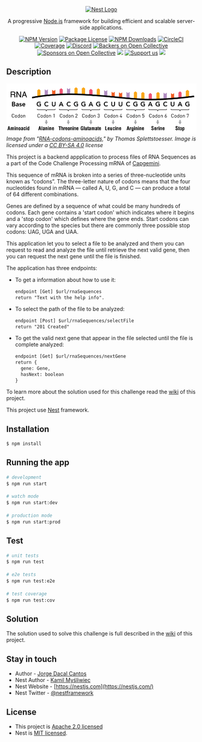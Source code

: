 <p align="center">
  <a href="http://nestjs.com/" target="blank"><img src="https://nestjs.com/img/logo_text.svg" width="320" alt="Nest Logo" /></a>
</p>

[circleci-image]: https://img.shields.io/circleci/build/github/nestjs/nest/master?token=abc123def456
[circleci-url]: https://circleci.com/gh/nestjs/nest

  <p align="center">A progressive <a href="http://nodejs.org" target="_blank">Node.js</a> framework for building efficient and scalable server-side applications.</p>
    <p align="center">
<a href="https://www.npmjs.com/~nestjscore" target="_blank"><img src="https://img.shields.io/npm/v/@nestjs/core.svg" alt="NPM Version" /></a>
<a href="https://www.npmjs.com/~nestjscore" target="_blank"><img src="https://img.shields.io/npm/l/@nestjs/core.svg" alt="Package License" /></a>
<a href="https://www.npmjs.com/~nestjscore" target="_blank"><img src="https://img.shields.io/npm/dm/@nestjs/common.svg" alt="NPM Downloads" /></a>
<a href="https://circleci.com/gh/nestjs/nest" target="_blank"><img src="https://img.shields.io/circleci/build/github/nestjs/nest/master" alt="CircleCI" /></a>
<a href="https://coveralls.io/github/nestjs/nest?branch=master" target="_blank"><img src="https://coveralls.io/repos/github/nestjs/nest/badge.svg?branch=master#9" alt="Coverage" /></a>
<a href="https://discord.gg/G7Qnnhy" target="_blank"><img src="https://img.shields.io/badge/discord-online-brightgreen.svg" alt="Discord"/></a>
<a href="https://opencollective.com/nest#backer" target="_blank"><img src="https://opencollective.com/nest/backers/badge.svg" alt="Backers on Open Collective" /></a>
<a href="https://opencollective.com/nest#sponsor" target="_blank"><img src="https://opencollective.com/nest/sponsors/badge.svg" alt="Sponsors on Open Collective" /></a>
  <a href="https://paypal.me/kamilmysliwiec" target="_blank"><img src="https://img.shields.io/badge/Donate-PayPal-ff3f59.svg"/></a>
    <a href="https://opencollective.com/nest#sponsor"  target="_blank"><img src="https://img.shields.io/badge/Support%20us-Open%20Collective-41B883.svg" alt="Support us"></a>
  <a href="https://twitter.com/nestframework" target="_blank"><img src="https://img.shields.io/twitter/follow/nestframework.svg?style=social&label=Follow"></a>
</p>
  <!--[![Backers on Open Collective](https://opencollective.com/nest/backers/badge.svg)](https://opencollective.com/nest#backer)
  [![Sponsors on Open Collective](https://opencollective.com/nest/sponsors/badge.svg)](https://opencollective.com/nest#sponsor)-->

## Description

![image](./images/RNA-codons-aminoacids.svg)
*Image from "[RNA-codons-aminoacids,](https://commons.wikimedia.org/wiki/File:RNA-codons-aminoacids.svg)" by Thomas Splettstoesser. Image is licensed under a [CC BY-SA 4.0](http://creativecommons.org/licenses/by/4.0/) license*

This project is a backend appplication to process files of RNA Sequences as a part of the Code Challenge Processing mRNA of [Capgemini](https://www.capgemini.com/).

This sequence of mRNA is broken into a series of three-nucleotide units known as “codons”. The three-letter nature of codons means that the four nucleotides found in mRNA — called A, U, G, and C — can produce a total of 64 different combinations.

Genes are defined by a sequence of what could be many hundreds of codons. Each gene contains a 'start codon' which indicates where it begins and a 'stop codon' which defines where the gene ends. Start codons can vary according to the species but there are commonly three possible stop codons: UAG, UGA and UAA.

This application let you to select a file to be analyzed and them you can request to read and analyze the file until retrieve the next valid gene, then you can request the next gene until the file is finished.

The application has three endpoints:

- To get a information about how to use it:
  ```
  endpoint [Get] $url/rnaSequences
  return "Text with the help info".
  ```
- To select the path of the file to be analyzed:
  ```
  endpoint [Post] $url/rnaSequences/selectFile
  return "201 Created"
  ```
- To get the valid next gene that appear in the file selected until the file is complete analyzed:
  ```
  endpoint [Get] $url/rnaSequences/nextGene
  return {
    gene: Gene,
    hasNext: boolean
  }
  ```

To learn more about the solution used for this challenge read the [wiki](../../wiki) of this project.

This project use [Nest](https://github.com/nestjs/nest) framework.

## Installation

```bash
$ npm install
```

## Running the app

```bash
# development
$ npm run start

# watch mode
$ npm run start:dev

# production mode
$ npm run start:prod
```

## Test

```bash
# unit tests
$ npm run test

# e2e tests
$ npm run test:e2e

# test coverage
$ npm run test:cov
```

## Solution

The solution used to solve this challenge is full described in the [wiki](../../wiki) of this project.

## Stay in touch

- Author - [Jorge Dacal Cantos](mailto:jordacalcan@gmail.com)
- Nest Author - [Kamil Myśliwiec](https://kamilmysliwiec.com)
- Nest Website - [https://nestjs.com](https://nestjs.com/)
- Nest Twitter - [@nestframework](https://twitter.com/nestframework)

## License

- This project is [Apache 2.0 licensed](LICENSE)
- Nest is [MIT licensed](LICENSE.Mit).

